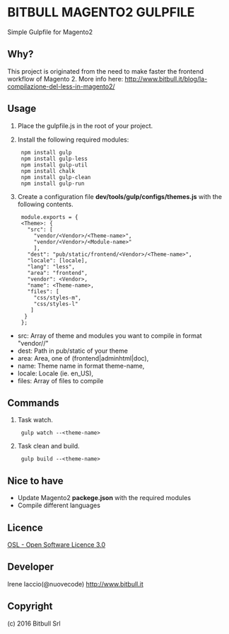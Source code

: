 # BITBULL MAGENTO2 GULPFILE #

Simple Gulpfile for Magento2

Why?
----

This project is originated from the need to make faster the frontend workflow of Magento 2.
More info here: http://www.bitbull.it/blog/la-compilazione-del-less-in-magento2/

Usage
-----

1. Place the gulpfile.js in the root of your project.

2. Install the following required modules:

        npm install gulp
        npm install gulp-less
        npm install gulp-util
        npm install chalk
        npm install gulp-clean
        npm install gulp-run

3. Create a configuration file **dev/tools/gulp/configs/themes.js** with the following contents.

        module.exports = {
        <Theme>: {
          "src": [
            "vendor/<Vendor>/<Theme-name>",
            "vendor/<Vendor>/<Module-name>"
            ],
          "dest": "pub/static/frontend/<Vendor>/<Theme-name>",
          "locale": [locale],
          "lang": "less",
          "area": "frontend",
          "vendor": <Vendor>,
          "name": <Theme-name>,
          "files": [
            "css/styles-m",
            "css/styles-l"
           ]
         }
        };
        
* src:  Array of theme and modules you want to compile in format "vendor/<Vendor>/<Module-name>"
* dest: Path in pub/static of your theme
* area: Area, one of (frontend|adminhtml|doc),
* name: Theme name in format theme-name,
* locale: Locale (ie. en_US),
* files: Array of files to compile


Commands
--------
 
1. Task watch.       
        
        gulp watch --<theme-name>
        
1. Task clean and build.       
        
        gulp build --<theme-name>


Nice to have
------------
- Update Magento2 **packege.json** with the required modules
- Compile different languages

Licence
-------
[OSL - Open Software Licence 3.0](http://opensource.org/licenses/osl-3.0.php)

Developer
---------
Irene Iaccio(@nuovecode) http://www.bitbull.it

Copyright
---------
(c) 2016 Bitbull Srl
